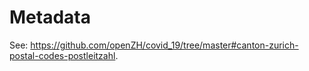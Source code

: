 # Metadata
See: https://github.com/openZH/covid_19/tree/master#canton-zurich-postal-codes-postleitzahl. 
